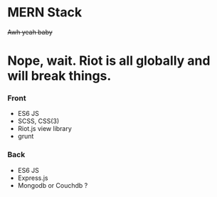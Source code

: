 # MERN Stack

~~Awh yeah baby~~

# Nope, wait. Riot is all globally and will break things.

### Front

* ES6 JS
* SCSS, CSS(3)
* Riot.js view library
* grunt

### Back

* ES6 JS
* Express.js
* Mongodb or Couchdb ?
